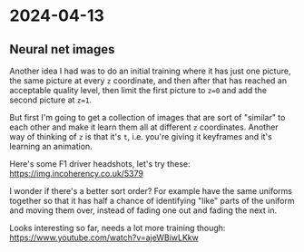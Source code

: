 # 2024-04-13

## Neural net images

Another idea I had was to do an initial training where it has just one picture, the same picture at every `z`
coordinate, and then after that has reached an acceptable quality level, then limit the first picture to `z=0`
and add the second picture at `z=1`.

But first I'm going to get a collection of images that are sort of "similar" to each other and make it learn them
all at different `z` coordinates. Another way of thinking of `z` is that it's `t`, i.e. you're giving it keyframes
and it's learning an animation.

Here's some F1 driver headshots, let's try these: https://img.incoherency.co.uk/5379

I wonder if there's a better sort order? For example have the same uniforms together so that it has half a chance of
identifying "like" parts of the uniform and moving them over, instead of fading one out and fading the next in.

Looks interesting so far, needs a lot more training though: https://www.youtube.com/watch?v=ajeWBiwLKkw
